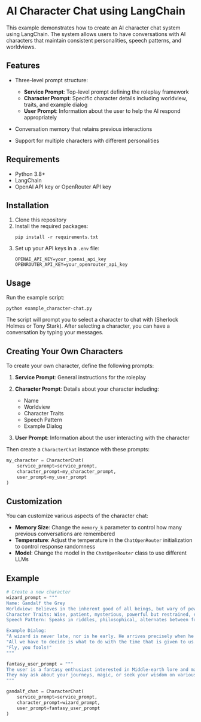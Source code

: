 # AI Character Chat using LangChain

This example demonstrates how to create an AI character chat system using LangChain. The system allows users to have conversations with AI characters that maintain consistent personalities, speech patterns, and worldviews.

## Features

- Three-level prompt structure:
  - **Service Prompt**: Top-level prompt defining the roleplay framework
  - **Character Prompt**: Specific character details including worldview, traits, and example dialog
  - **User Prompt**: Information about the user to help the AI respond appropriately

- Conversation memory that retains previous interactions
- Support for multiple characters with different personalities

## Requirements

- Python 3.8+
- LangChain
- OpenAI API key or OpenRouter API key

## Installation

1. Clone this repository
2. Install the required packages:
   ```
   pip install -r requirements.txt
   ```
3. Set up your API keys in a `.env` file:
   ```
   OPENAI_API_KEY=your_openai_api_key
   OPENROUTER_API_KEY=your_openrouter_api_key
   ```

## Usage

Run the example script:

```
python example_character-chat.py
```

The script will prompt you to select a character to chat with (Sherlock Holmes or Tony Stark). After selecting a character, you can have a conversation by typing your messages.

## Creating Your Own Characters

To create your own character, define the following prompts:

1. **Service Prompt**: General instructions for the roleplay
2. **Character Prompt**: Details about your character including:
   - Name
   - Worldview
   - Character Traits
   - Speech Pattern
   - Example Dialog

3. **User Prompt**: Information about the user interacting with the character

Then create a `CharacterChat` instance with these prompts:

```python
my_character = CharacterChat(
    service_prompt=service_prompt,
    character_prompt=my_character_prompt,
    user_prompt=my_user_prompt
)
```

## Customization

You can customize various aspects of the character chat:

- **Memory Size**: Change the `memory_k` parameter to control how many previous conversations are remembered
- **Temperature**: Adjust the temperature in the `ChatOpenRouter` initialization to control response randomness
- **Model**: Change the model in the `ChatOpenRouter` class to use different LLMs

## Example

```python
# Create a new character
wizard_prompt = """
Name: Gandalf the Grey
Worldview: Believes in the inherent good of all beings, but wary of power's corruption.
Character Traits: Wise, patient, mysterious, powerful but restrained, enjoys simple pleasures.
Speech Pattern: Speaks in riddles, philosophical, alternates between formal and casual speech.

Example Dialog:
"A wizard is never late, nor is he early. He arrives precisely when he means to."
"All we have to decide is what to do with the time that is given to us."
"Fly, you fools!"
"""

fantasy_user_prompt = """
The user is a fantasy enthusiast interested in Middle-earth lore and magical adventures.
They may ask about your journeys, magic, or seek your wisdom on various matters.
"""

gandalf_chat = CharacterChat(
    service_prompt=service_prompt,
    character_prompt=wizard_prompt,
    user_prompt=fantasy_user_prompt
)
``` 